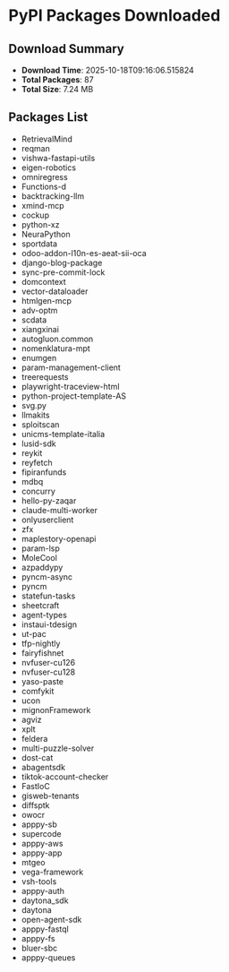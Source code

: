 # PyPI Packages Downloaded

## Download Summary
- **Download Time**: 2025-10-18T09:16:06.515824
- **Total Packages**: 87
- **Total Size**: 7.24 MB

## Packages List
- RetrievalMind
- reqman
- vishwa-fastapi-utils
- eigen-robotics
- omniregress
- Functions-d
- backtracking-llm
- xmind-mcp
- cockup
- python-xz
- NeuraPython
- sportdata
- odoo-addon-l10n-es-aeat-sii-oca
- django-blog-package
- sync-pre-commit-lock
- domcontext
- vector-dataloader
- htmlgen-mcp
- adv-optm
- scdata
- xiangxinai
- autogluon.common
- nomenklatura-mpt
- enumgen
- param-management-client
- treerequests
- playwright-traceview-html
- python-project-template-AS
- svg.py
- llmakits
- sploitscan
- unicms-template-italia
- lusid-sdk
- reykit
- reyfetch
- fipiranfunds
- mdbq
- concurry
- hello-py-zaqar
- claude-multi-worker
- onlyuserclient
- zfx
- maplestory-openapi
- param-lsp
- MoleCool
- azpaddypy
- pyncm-async
- pyncm
- statefun-tasks
- sheetcraft
- agent-types
- instaui-tdesign
- ut-pac
- tfp-nightly
- fairyfishnet
- nvfuser-cu126
- nvfuser-cu128
- yaso-paste
- comfykit
- ucon
- mignonFramework
- agviz
- xplt
- feldera
- multi-puzzle-solver
- dost-cat
- abagentsdk
- tiktok-account-checker
- FastIoC
- gisweb-tenants
- diffsptk
- owocr
- apppy-sb
- supercode
- apppy-aws
- apppy-app
- mtgeo
- vega-framework
- vsh-tools
- apppy-auth
- daytona_sdk
- daytona
- open-agent-sdk
- apppy-fastql
- apppy-fs
- bluer-sbc
- apppy-queues
